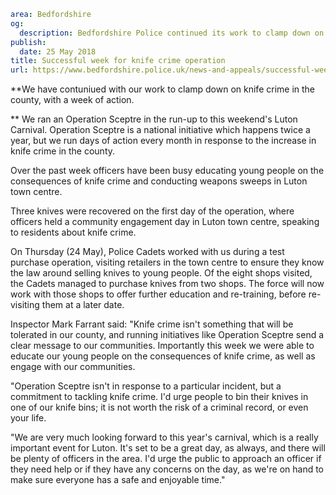 ```yaml
area: Bedfordshire
og:
  description: Bedfordshire Police continued its work to clamp down on knife crime in the county, with a week of action.
publish:
  date: 25 May 2018
title: Successful week for knife crime operation
url: https://www.bedfordshire.police.uk/news-and-appeals/successful-week-knifecrime-may2018
```

**We have contuniued with our work to clamp down on knife crime in the county, with a week of action.

** We ran an Operation Sceptre in the run-up to this weekend's Luton Carnival. Operation Sceptre is a national initiative which happens twice a year, but we run days of action every month in response to the increase in knife crime in the county.

Over the past week officers have been busy educating young people on the consequences of knife crime and conducting weapons sweeps in Luton town centre.

Three knives were recovered on the first day of the operation, where officers held a community engagement day in Luton town centre, speaking to residents about knife crime.

On Thursday (24 May), Police Cadets worked with us during a test purchase operation, visiting retailers in the town centre to ensure they know the law around selling knives to young people. Of the eight shops visited, the Cadets managed to purchase knives from two shops. The force will now work with those shops to offer further education and re-training, before re-visiting them at a later date.

Inspector Mark Farrant said: "Knife crime isn't something that will be tolerated in our county, and running initiatives like Operation Sceptre send a clear message to our communities. Importantly this week we were able to educate our young people on the consequences of knife crime, as well as engage with our communities.

"Operation Sceptre isn't in response to a particular incident, but a commitment to tackling knife crime. I'd urge people to bin their knives in one of our knife bins; it is not worth the risk of a criminal record, or even your life.

"We are very much looking forward to this year's carnival, which is a really important event for Luton. It's set to be a great day, as always, and there will be plenty of officers in the area. I'd urge the public to approach an officer if they need help or if they have any concerns on the day, as we're on hand to make sure everyone has a safe and enjoyable time."
